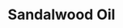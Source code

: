 ---
name: Sandalwood Oil
title: Sandalwood Oil
details:
  - detail:
      key: "Usage/Application"
      value: "Pharma"
  - detail:
      key: "Brand"
      value: "Natural Aroma"
  - detail:
      key: "Packaging Size"
      value: "5, 25, 200 Kg"
  - detail:
      key: "Form"
      value: "Oil"
  - detail:
      key: "Packaging Type"
      value: "Can, Barrel"
  - detail:
      key: "Shelf Life"
      value: "1 Year"
  - detail:
      key: "Country of Origin"
      value: "Made in India"
showOnHome: true
thumbnail: https://5.imimg.com/data5/SELLER/Default/2021/12/LE/MW/BK/3823480/sandalwood-oil-500x500.jpg
productImages:
  - ""
category: essential oil
---